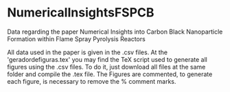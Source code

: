 # NumericalInsightsFSPCB
Data regarding the paper Numerical Insights into Carbon Black Nanoparticle Formation within Flame Spray Pyrolysis Reactors

All data used in the paper is given in the .csv files. 
At the 'geradordefiguras.tex' you may find the TeX script used to generate all figures using the .csv files. 
To do it, just download all files at the same folder and compile the .tex file. 
The Figures are commented, to generate each figure, is necessary to remove the % comment marks.
